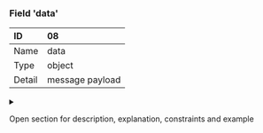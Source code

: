 ### Field 'data'

| ID     | 08 |
| :----  | :---------- |
| Name   | data |
| Type   | object |
| Detail | message payload |

<details><summary>

Open section for description, explanation, constraints and example

</summary>

#### Description

The `data` attribute contains the event payload. This attribute does not impose any restrictions on the type of this information. It is encoded in a media format specified by the `datacontenttype` attribute (for example, 'application/json').

#### Explanation

This guideline is a tightening of NL GOV profile for CloudEvents and
prescribes that attribute `data` must always be present if payload data is
present. In NL GOV profile for CloudEvents this is a recommendation.

#### Constraints

- Optional
- Contains a non-empty set of attributes

#### Example

`"specversion" : "1.0"`

</details>
